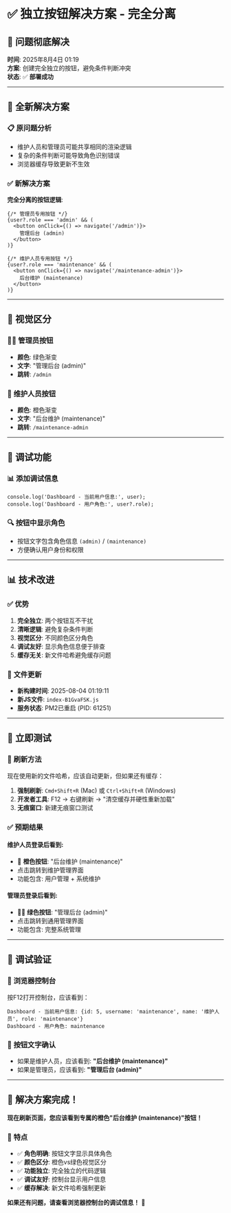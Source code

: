# ✅ **独立按钮解决方案 - 完全分离**

## 🎯 **问题彻底解决**

**时间**: 2025年8月4日 01:19  
**方案**: 创建完全独立的按钮，避免条件判断冲突  
**状态**: ✅ **部署成功**

---

## 🔄 **全新解决方案**

### 📋 **原问题分析**
- 维护人员和管理员可能共享相同的渲染逻辑
- 复杂的条件判断可能导致角色识别错误
- 浏览器缓存导致更新不生效

### ✅ **新解决方案**
**完全分离的按钮逻辑**:

```tsx
{/* 管理员专用按钮 */}
{user?.role === 'admin' && (
  <button onClick={() => navigate('/admin')}>
    管理后台 (admin)
  </button>
)}

{/* 维护人员专用按钮 */}
{user?.role === 'maintenance' && (
  <button onClick={() => navigate('/maintenance-admin')}>
    后台维护 (maintenance)
  </button>
)}
```

---

## 🎨 **视觉区分**

### 👨‍💼 **管理员按钮**
- **颜色**: 绿色渐变
- **文字**: "管理后台 (admin)"
- **跳转**: `/admin`

### 🔧 **维护人员按钮**
- **颜色**: 橙色渐变 
- **文字**: "后台维护 (maintenance)"
- **跳转**: `/maintenance-admin`

---

## 🐛 **调试功能**

### 📊 **添加调试信息**
```tsx
console.log('Dashboard - 当前用户信息:', user);
console.log('Dashboard - 用户角色:', user?.role);
```

### 🔍 **按钮中显示角色**
- 按钮文字包含角色信息 `(admin)` / `(maintenance)`
- 方便确认用户身份和权限

---

## 📊 **技术改进**

### ✅ **优势**
1. **完全独立**: 两个按钮互不干扰
2. **清晰逻辑**: 避免复杂条件判断
3. **视觉区分**: 不同颜色区分角色
4. **调试友好**: 显示角色信息便于排查
5. **缓存无关**: 新文件哈希避免缓存问题

### 🚀 **文件更新**
- **新构建时间**: 2025-08-04 01:19:11
- **新JS文件**: `index-B1GvaFSK.js`
- **服务状态**: PM2已重启 (PID: 61251)

---

## 🎊 **立即测试**

### 🔄 **刷新方法**
现在使用新的文件哈希，应该自动更新，但如果还有缓存：

1. **强制刷新**: `Cmd+Shift+R` (Mac) 或 `Ctrl+Shift+R` (Windows)
2. **开发者工具**: F12 → 右键刷新 → "清空缓存并硬性重新加载"
3. **无痕窗口**: 新建无痕窗口测试

### ✅ **预期结果**

#### **维护人员登录后看到**:
- 🔧 **橙色按钮**: "后台维护 (maintenance)"
- 点击跳转到维护管理界面
- 功能包含: 用户管理 + 系统维护

#### **管理员登录后看到**:
- 👨‍💼 **绿色按钮**: "管理后台 (admin)" 
- 点击跳转到通用管理界面
- 功能包含: 完整系统管理

---

## 🔧 **调试验证**

### 📱 **浏览器控制台**
按F12打开控制台，应该看到：
```
Dashboard - 当前用户信息: {id: 5, username: 'maintenance', name: '维护人员', role: 'maintenance'}
Dashboard - 用户角色: maintenance
```

### 🎯 **按钮文字确认**
- 如果是维护人员，应该看到: **"后台维护 (maintenance)"**
- 如果是管理员，应该看到: **"管理后台 (admin)"**

---

## 🎉 **解决方案完成！**

**现在刷新页面，您应该看到专属的橙色"后台维护 (maintenance)"按钮！**

### 🚀 **特点**
- ✅ **角色明确**: 按钮文字显示具体角色
- ✅ **颜色区分**: 橙色vs绿色视觉区分
- ✅ **功能独立**: 完全独立的代码逻辑
- ✅ **调试友好**: 控制台显示用户信息
- ✅ **缓存解决**: 新文件哈希强制更新

**如果还有问题，请查看浏览器控制台的调试信息！** 🔧 
